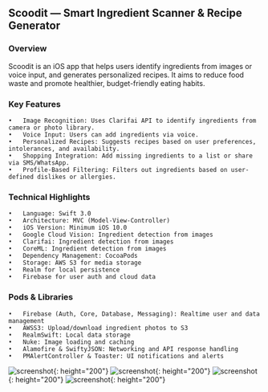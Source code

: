 

## Scoodit — Smart Ingredient Scanner & Recipe Generator

### Overview

Scoodit is an iOS app that helps users identify ingredients from images or voice input, and generates personalized recipes. It aims to reduce food waste and promote healthier, budget-friendly eating habits.


### Key Features
	•	Image Recognition: Uses Clarifai API to identify ingredients from camera or photo library.
	•	Voice Input: Users can add ingredients via voice.
	•	Personalized Recipes: Suggests recipes based on user preferences, intolerances, and availability.
	•	Shopping Integration: Add missing ingredients to a list or share via SMS/WhatsApp.
	•	Profile-Based Filtering: Filters out ingredients based on user-defined dislikes or allergies.

### Technical Highlights
	•	Language: Swift 3.0
	•	Architecture: MVC (Model-View-Controller)
	•	iOS Version: Minimum iOS 10.0
    •	Google Cloud Vision: Ingredient detection from images
    •	Clarifai: Ingredient detection from images
    •	CoreML: Ingredient detection from images
	•	Dependency Management: CocoaPods
	•	Storage: AWS S3 for media storage
	•	Realm for local persistence
	•	Firebase for user auth and cloud data

### Pods & Libraries
	•	Firebase (Auth, Core, Database, Messaging): Realtime user and data management
	•	AWSS3: Upload/download ingredient photos to S3
	•	RealmSwift: Local data storage
	•	Nuke: Image loading and caching
	•	Alamofire & SwiftyJSON: Networking and API response handling
	•	PMAlertController & Toaster: UI notifications and alerts
	

![screenshot](./../assets/scoodit/scoodit-01.jpeg "App"){: height="200"}
![screenshot](./../assets/scoodit/scoodit-02.jpeg "App"){: height="200"}
![screenshot](./../assets/scoodit/scoodit-03.jpeg "App"){: height="200"}
![screenshot](./../assets/scoodit/scoodit-04.jpeg "App"){: height="200"}
